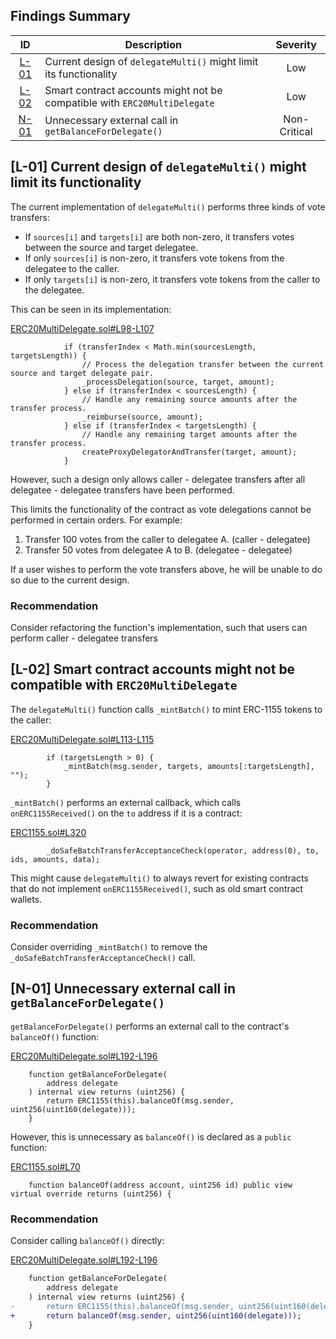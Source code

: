 ## Findings Summary

| ID | Description | Severity |
| :-: | - | :-: |
| [L-01](#l-01-current-design-of-delegatemulti-might-limit-its-functionality) | Current design of `delegateMulti()` might limit its functionality | Low |
| [L-02](#l-02-smart-contract-accounts-might-not-be-compatible-with-erc20multidelegate) | Smart contract accounts might not be compatible with `ERC20MultiDelegate` | Low |
| [N-01](#n-01-unnecessary-external-call-in-getbalancefordelegate) | Unnecessary external call in `getBalanceForDelegate()` | Non-Critical |


## [L-01] Current design of `delegateMulti()` might limit its functionality

The current implementation of `delegateMulti()` performs three kinds of vote transfers:
- If `sources[i]` and `targets[i]` are both non-zero, it transfers votes between the source and target delegatee.
- If only `sources[i]` is non-zero, it transfers vote tokens from the delegatee to the caller.
- If only `targets[i]` is non-zero, it transfers vote tokens from the caller to the delegatee.

This can be seen in its implementation:

[ERC20MultiDelegate.sol#L98-L107](https://github.com/code-423n4/2023-10-ens/blob/main/contracts/ERC20MultiDelegate.sol#L98-L107)

```solidity
            if (transferIndex < Math.min(sourcesLength, targetsLength)) {
                // Process the delegation transfer between the current source and target delegate pair.
                _processDelegation(source, target, amount);
            } else if (transferIndex < sourcesLength) {
                // Handle any remaining source amounts after the transfer process.
                _reimburse(source, amount);
            } else if (transferIndex < targetsLength) {
                // Handle any remaining target amounts after the transfer process.
                createProxyDelegatorAndTransfer(target, amount);
            }
```

However, such a design only allows caller - delegatee transfers after all delegatee - delegatee transfers have been performed. 

This limits the functionality of the contract as vote delegations cannot be performed in certain orders. For example:

1. Transfer 100 votes from the caller to delegatee A. (caller - delegatee)
2. Transfer 50 votes from delegatee A to B. (delegatee - delegatee)

If a user wishes to perform the vote transfers above, he will be unable to do so due to the current design.

### Recommendation

Consider refactoring the function's implementation, such that users can perform caller - delegatee transfers 

## [L-02] Smart contract accounts might not be compatible with `ERC20MultiDelegate`

The `delegateMulti()` function calls `_mintBatch()` to mint ERC-1155 tokens to the caller:

[ERC20MultiDelegate.sol#L113-L115](https://github.com/code-423n4/2023-10-ens/blob/main/contracts/ERC20MultiDelegate.sol#L113-L115)

```solidity
        if (targetsLength > 0) {
            _mintBatch(msg.sender, targets, amounts[:targetsLength], "");
        }
```

`_mintBatch()` performs an external callback, which calls `onERC1155Received()` on the `to` address if it is a contract:

[ERC1155.sol#L320](https://github.com/OpenZeppelin/openzeppelin-contracts/blob/release-v4.7/contracts/token/ERC1155/ERC1155.sol#L320)

```solidity
        _doSafeBatchTransferAcceptanceCheck(operator, address(0), to, ids, amounts, data);
```

This might cause `delegateMulti()` to always revert for existing contracts that do not implement `onERC1155Received()`, such as old smart contract wallets.

### Recommendation

Consider overriding `_mintBatch()` to remove the `_doSafeBatchTransferAcceptanceCheck()` call.

## [N-01] Unnecessary external call in `getBalanceForDelegate()`

`getBalanceForDelegate()` performs an external call to the contract's `balanceOf()` function:

[ERC20MultiDelegate.sol#L192-L196](https://github.com/code-423n4/2023-10-ens/blob/main/contracts/ERC20MultiDelegate.sol#L192-L196)

```solidity
    function getBalanceForDelegate(
        address delegate
    ) internal view returns (uint256) {
        return ERC1155(this).balanceOf(msg.sender, uint256(uint160(delegate)));
    }
```

However, this is unnecessary as `balanceOf()` is declared as a `public` function:

[ERC1155.sol#L70](https://github.com/OpenZeppelin/openzeppelin-contracts/blob/release-v4.7/contracts/token/ERC1155/ERC1155.sol#L70)

```solidity
    function balanceOf(address account, uint256 id) public view virtual override returns (uint256) {
```

### Recommendation

Consider calling `balanceOf()` directly:

[ERC20MultiDelegate.sol#L192-L196](https://github.com/code-423n4/2023-10-ens/blob/main/contracts/ERC20MultiDelegate.sol#L192-L196)

```diff
    function getBalanceForDelegate(
        address delegate
    ) internal view returns (uint256) {
-       return ERC1155(this).balanceOf(msg.sender, uint256(uint160(delegate)));
+       return balanceOf(msg.sender, uint256(uint160(delegate)));
    }
```
